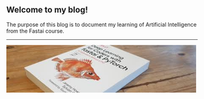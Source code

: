 ## Welcome to my blog!

The purpose of this blog is to document my learning of Artificial Intelligence from the Fastai course.

---
<img src ='/images/fish.png' width = 500>
